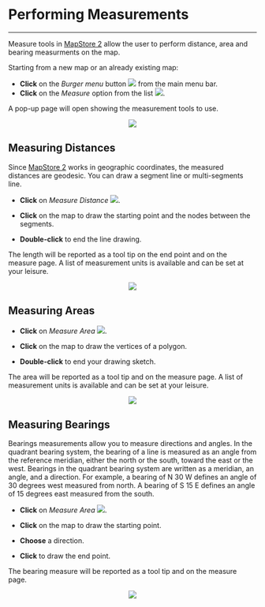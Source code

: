# Performing Measurements
*************************

Measure tools in [MapStore 2](https://mapstore2.geo-solutions.it/mapstore/#/) allow the user to perform distance, area and bearing measurments on the map.

Starting from a new map or an already existing map:

* **Click** on the *Burger menu* button <img src="../img/burger.png" style="max-width:25px;" /> from the main menu bar.
* **Click** on the *Measure* option from the list <img src="../img/measure-icon.png" style="max-width:80px;" />.

A pop-up page will open showing the measurement tools to use.

<p align = "center" ><img src="../img/measure-page.png" style="max-width:500px;" /></p>

Measuring Distances
-------------------

Since [MapStore 2](https://mapstore2.geo-solutions.it/mapstore/#/) works in geographic coordinates, the measured distances are geodesic. You can draw a segment line or multi-segments line.

* **Click** on *Measure Distance* <img src="../img/measure-distance.png" style="max-width:90px;" />.

* **Click** on the map to draw the starting point and the nodes between the segments.

* **Double-click** to end the line drawing.

The length will be reported as a tool tip on the end point and on the measure page. A list of measurement units is available and can be set at your leisure.

<p align = "center" ><img src="../img/measure-seg.png" style="max-width:620px;" /></p>

Measuring Areas
---------------

* **Click** on *Measure Area* <img src="../img/measure-area.png" style="max-width:90px;" />.

* **Click** on the map to draw the vertices of a polygon.

* **Double-click** to end your drawing sketch.

The area will be reported as a tool tip and on the measure page. A list of measurement units is available and can be set at your leisure.

<p align = "center" ><img src="../img/measure-area-1.png" style="max-width:620px;" /></p>

Measuring Bearings
------------------

Bearings measurements allow you to measure directions and angles.
In the quadrant bearing system, the bearing of a line is measured as an angle from the reference meridian, either the north or the south, toward the east or the west. Bearings in the quadrant bearing system are written as a meridian, an angle, and a direction. For example, a bearing of N 30 W defines an angle of 30 degrees west measured from north. A bearing of S 15 E defines an angle of 15 degrees east measured from the south.

* **Click** on *Measure Area* <img src="../img/measure-bear.png" style="max-width:90px;" />.

* **Click** on the map to draw the starting point.

* **Choose** a direction.

* **Click** to draw the end point.

The bearing measure will be reported as a tool tip and on the measure page.

<p align = "center" ><img src="../img/measure-bear-1.png" style="max-width:600px;" /></p>